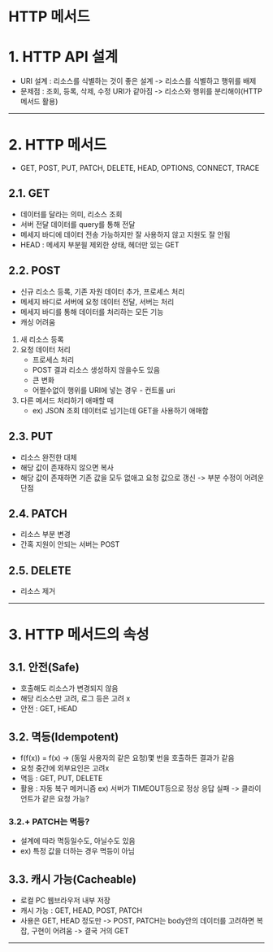 HTTP 메서드
============
# 1. HTTP API 설계
- URI 설계 : 리소스를 식별하는 것이 좋은 설계 -> 리소스를 식별하고 행위를 배제
- 문제점 : 조회, 등록, 삭제, 수정 URI가 같아짐 -> 리소스와 행위를 분리해야(HTTP메서드 활용)
***

# 2. HTTP 메서드
- GET, POST, PUT, PATCH, DELETE, HEAD, OPTIONS, CONNECT, TRACE
## 2.1. GET
- 데이터를 달라는 의미, 리소스 조회
- 서버 전달 데이터를 query를 통해 전달
- 메세지 바디에 데이터 전송 가능하지만 잘 사용하지 않고 지원도 잘 안됨
- HEAD : 메세지 부분읠 제외한 상태, 헤더만 있는 GET
## 2.2. POST
- 신규 리소스 등록, 기존 자원 데이터 추가, 프로세스 처리
- 메세지 바디로 서버에 요청 데이터 전달, 서버는 처리
- 메세지 바디를 통해 데이터를 처리하는 모든 기능
- 캐싱 어려움

1. 새 리소스 등록
2. 요청 데이터 처리
    - 프로세스 처리
    - POST 결과 리소스 생성하지 않을수도 있음
    - 큰 변화
    - 어쩔수없이 행위를 URI에 넣는 경우 - 컨트롤 uri
3. 다른 메서드 처리하기 애매할 때
    - ex) JSON 조회 데이터로 넘기는데 GET을 사용하기 애매함
## 2.3. PUT
- 리소스 완전한 대체
- 해당 값이 존재하지 않으면 복사
- 해당 값이 존재하면 기존 값을 모두 없애고 요청 값으로 갱신
    -> 부분 수정이 어려운 단점
## 2.4. PATCH
- 리소스 부분 변경
- 간혹 지원이 안되는 서버는 POST
## 2.5. DELETE
- 리소스 제거
***

# 3. HTTP 메서드의 속성
## 3.1. 안전(Safe)
- 호출해도 리소스가 변경되지 않음
- 해당 리소스만 고려, 로그 등은 고려 x
- 안전 : GET, HEAD
## 3.2. 멱등(Idempotent)
- f(f(x)) = f(x) -> (동일 사용자의 같은 요청)몇 번을 호출하든 결과가 같음
- 요청 중간에 외부요인은 고려x
- 멱등 : GET, PUT, DELETE
- 활용 : 자동 복구 메커니즘 ex) 서버가 TIMEOUT등으로 정상 응답 실패 -> 클라이언트가 같은 요청 가능?
### 3.2.+ PATCH는 멱등?
- 설계에 따라 멱등일수도, 아닐수도 있음
- ex) 특정 값을 더하는 경우 멱등이 아님
## 3.3. 캐시 가능(Cacheable)
- 로컬 PC 웹브라우저 내부 저장
- 캐시 가능 : GET, HEAD, POST, PATCH
- 사용은 GET, HEAD 정도만 -> POST, PATCH는 body안의 데이터를 고려하면 복잡, 구현이 어려움 -> 결국 거의 GET 
***
